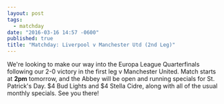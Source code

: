 ```yaml
---
layout: post
tags: 
  - matchday
date: "2016-03-16 14:57 -0600"
published: true
title: "Matchday: Liverpool v Manchester Utd (2nd Leg)"
---
```



We're looking to make our way into the Europa League Quarterfinals following our 2-0 victory in the first leg v Manchester United. Match starts at **2pm** tomorrow, and the Abbey will be open and running specials for St. Patrick's Day. $4 Bud Lights and $4 Stella Cidre, along with all of the usual monthly specials. See you there!
